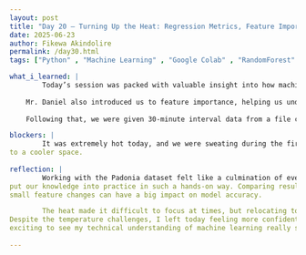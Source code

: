 ```yaml
---
layout: post
title: "Day 20 – Turning Up the Heat: Regression Metrics, Feature Importance, & Real-World Practice"
date: 2025-06-23
author: Fikewa Akindolire
permalink: /day30.html
tags: ["Python" , "Machine Learning" , "Google Colab" , "RandomForest" , "Gradient Boosting" , "R2Score" , "Feature Importance"]

what_i_learned: |
        Today’s session was packed with valuable insight into how machine learning models are evaluated and improved. We began the day in the lecturehall with our secondary graduate mentor, Mr. Daniel, who led us through an engaging discussion on classification evaluation metrics and their importance in assessing model performance. We then transitioned into learning about regression machine learning metrics, such as Mean Absolute Error (MAE), Mean Squared Error (MSE), Root Mean Squared Error (RMSE), and R² (coefficient of determination)—each offering a unique perspective on model accuracy.
    
    Mr. Daniel also introduced us to feature importance, helping us understand how different variables contribute to predicting PM2.5 levels. This gave me a better grasp on how to prioritize data when building models.
  
    Following that, we were given 30-minute interval data from a file called Padonia, which included four years’ worth of information. Using everything we’ve learned so far in the program, we processed, cleaned, trained, and tested the data. We even experimented with different feature combinations in hopes of maximizing our R² score.

blockers: |
        It was extremely hot today, and we were sweating during the first half of the session, which made it hard to concentrate until we relocated 
to a cooler space. 
  
reflection: |
        Working with the Padonia dataset felt like a culmination of everything we’ve been building toward these past few weeks. It was empowering to
put our knowledge into practice in such a hands-on way. Comparing results and performance metrics with my peers helped me realize how even 
small feature changes can have a big impact on model accuracy.

        The heat made it difficult to focus at times, but relocating to the business building allowed us to push through and be productive.
Despite the temperature challenges, I left today feeling more confident in my ability to evaluate and improve regression models. It’s
exciting to see my technical understanding of machine learning really start to click.
  
---
```

